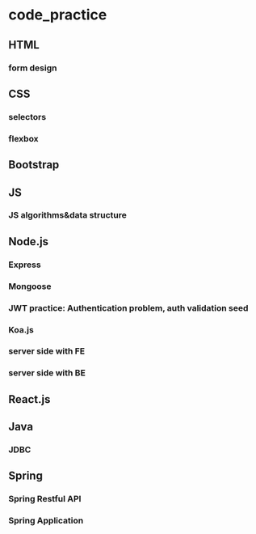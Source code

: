 # code_practice

## HTML
### form design
## CSS
### selectors
### flexbox

## Bootstrap
## JS
### JS algorithms&data structure
## Node.js
### Express
### Mongoose
### JWT practice: Authentication problem,   auth validation seed
### Koa.js
### server side with FE
### server side with BE

## React.js

## Java
### JDBC

## Spring

### Spring Restful API

### Spring Application
